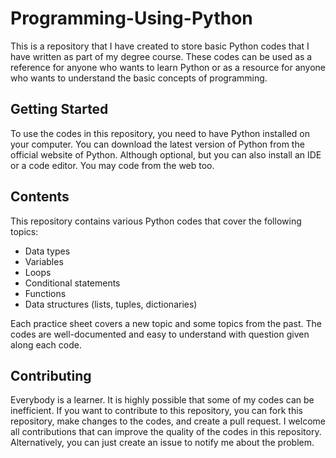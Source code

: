 # Programming-Using-Python

This is a repository that I have created to store basic Python codes that I have written as part of my degree course. These codes can be used as a reference for anyone who wants to learn Python or as a resource for anyone who wants to understand the basic concepts of programming.

## Getting Started

To use the codes in this repository, you need to have Python installed on your computer. You can download the latest version of Python from the official website of Python. Although optional, but you can also install an IDE or a code editor. You may code from the web too.

## Contents

This repository contains various Python codes that cover the following topics:

- Data types
- Variables
- Loops
- Conditional statements
- Functions
- Data structures (lists, tuples, dictionaries)

Each practice sheet covers a new topic and some topics from the past. The codes are well-documented and easy to understand with question given along each code.

## Contributing

Everybody is a learner. It is highly possible that some of my codes can be inefficient. If you want to contribute to this repository, you can fork this repository, make changes to the codes, and create a pull request. I welcome all contributions that can improve the quality of the codes in this repository. Alternatively, you can just create an issue to notify me about the problem.
